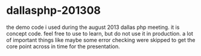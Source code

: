dallasphp-201308
================

the demo code i used during the august 2013 dallas php meeting.
it is concept code. feel free to use to learn, but do not use
it in production. a lot of important things like maybe some
error checking were skipped to get the core point across in
time for the presentation.
